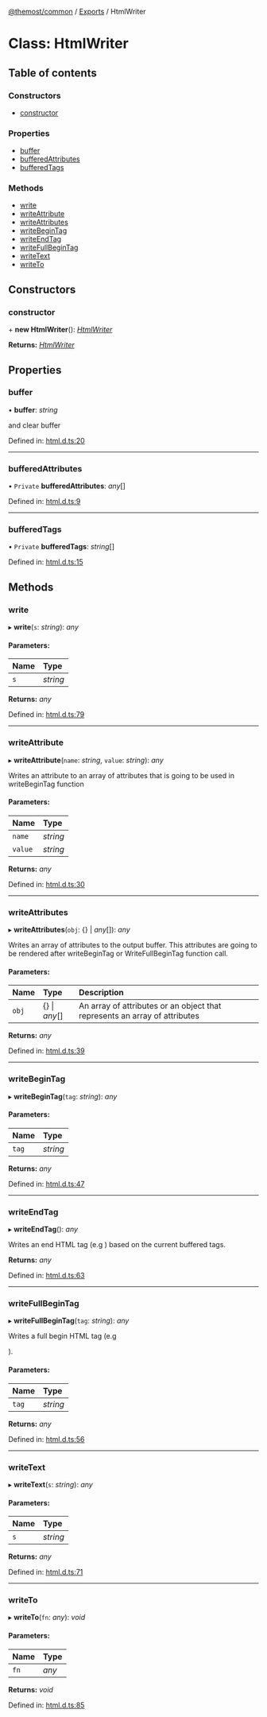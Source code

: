 [@themost/common](../README.md) / [Exports](../modules.md) / HtmlWriter

# Class: HtmlWriter

## Table of contents

### Constructors

- [constructor](htmlwriter.md#constructor)

### Properties

- [buffer](htmlwriter.md#buffer)
- [bufferedAttributes](htmlwriter.md#bufferedattributes)
- [bufferedTags](htmlwriter.md#bufferedtags)

### Methods

- [write](htmlwriter.md#write)
- [writeAttribute](htmlwriter.md#writeattribute)
- [writeAttributes](htmlwriter.md#writeattributes)
- [writeBeginTag](htmlwriter.md#writebegintag)
- [writeEndTag](htmlwriter.md#writeendtag)
- [writeFullBeginTag](htmlwriter.md#writefullbegintag)
- [writeText](htmlwriter.md#writetext)
- [writeTo](htmlwriter.md#writeto)

## Constructors

### constructor

\+ **new HtmlWriter**(): [*HtmlWriter*](htmlwriter.md)

**Returns:** [*HtmlWriter*](htmlwriter.md)

## Properties

### buffer

• **buffer**: *string*

and clear buffer

Defined in: [html.d.ts:20](https://github.com/themost-framework/themost-common/blob/917834f/html.d.ts#L20)

___

### bufferedAttributes

• `Private` **bufferedAttributes**: *any*[]

Defined in: [html.d.ts:9](https://github.com/themost-framework/themost-common/blob/917834f/html.d.ts#L9)

___

### bufferedTags

• `Private` **bufferedTags**: *string*[]

Defined in: [html.d.ts:15](https://github.com/themost-framework/themost-common/blob/917834f/html.d.ts#L15)

## Methods

### write

▸ **write**(`s`: *string*): *any*

#### Parameters:

Name | Type |
:------ | :------ |
`s` | *string* |

**Returns:** *any*

Defined in: [html.d.ts:79](https://github.com/themost-framework/themost-common/blob/917834f/html.d.ts#L79)

___

### writeAttribute

▸ **writeAttribute**(`name`: *string*, `value`: *string*): *any*

Writes an attribute to an array of attributes that is going to be used in writeBeginTag function

#### Parameters:

Name | Type |
:------ | :------ |
`name` | *string* |
`value` | *string* |

**Returns:** *any*

Defined in: [html.d.ts:30](https://github.com/themost-framework/themost-common/blob/917834f/html.d.ts#L30)

___

### writeAttributes

▸ **writeAttributes**(`obj`: {} \| *any*[]): *any*

Writes an array of attributes to the output buffer. This attributes are going to be rendered after writeBeginTag or WriteFullBeginTag function call.

#### Parameters:

Name | Type | Description |
:------ | :------ | :------ |
`obj` | {} \| *any*[] | An array of attributes or an object that represents an array of attributes   |

**Returns:** *any*

Defined in: [html.d.ts:39](https://github.com/themost-framework/themost-common/blob/917834f/html.d.ts#L39)

___

### writeBeginTag

▸ **writeBeginTag**(`tag`: *string*): *any*

#### Parameters:

Name | Type |
:------ | :------ |
`tag` | *string* |

**Returns:** *any*

Defined in: [html.d.ts:47](https://github.com/themost-framework/themost-common/blob/917834f/html.d.ts#L47)

___

### writeEndTag

▸ **writeEndTag**(): *any*

Writes an end HTML tag (e.g </div>) based on the current buffered tags.

**Returns:** *any*

Defined in: [html.d.ts:63](https://github.com/themost-framework/themost-common/blob/917834f/html.d.ts#L63)

___

### writeFullBeginTag

▸ **writeFullBeginTag**(`tag`: *string*): *any*

Writes a full begin HTML tag (e.g <div/>).

#### Parameters:

Name | Type |
:------ | :------ |
`tag` | *string* |

**Returns:** *any*

Defined in: [html.d.ts:56](https://github.com/themost-framework/themost-common/blob/917834f/html.d.ts#L56)

___

### writeText

▸ **writeText**(`s`: *string*): *any*

#### Parameters:

Name | Type |
:------ | :------ |
`s` | *string* |

**Returns:** *any*

Defined in: [html.d.ts:71](https://github.com/themost-framework/themost-common/blob/917834f/html.d.ts#L71)

___

### writeTo

▸ **writeTo**(`fn`: *any*): *void*

#### Parameters:

Name | Type |
:------ | :------ |
`fn` | *any* |

**Returns:** *void*

Defined in: [html.d.ts:85](https://github.com/themost-framework/themost-common/blob/917834f/html.d.ts#L85)
